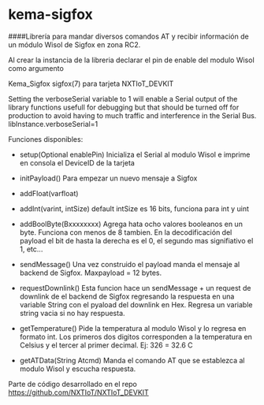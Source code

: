 # kema-sigfox
####Librería para mandar diversos comandos AT y recibir información de un módulo Wisol de Sigfox en zona RC2.

Al crear la instancia de la libreria declarar el pin de enable del modulo Wisol como argumento

Kema_Sigfox sigfox(7) para tarjeta NXTIoT_DEVKIT

Setting the verboseSerial variable to 1 will enable a Serial output of the library functions usefull for debugging but that should be turned off for production to avoid having to much traffic and interference in the Serial Bus.
libInstance.verboseSerial=1

Funciones disponibles:

* setup(Optional enablePin) Inicializa el Serial al modulo Wisol e imprime en consola el DeviceID de la tarjeta

* initPayload() Para empezar un nuevo mensaje a Sigfox

* addFloat(varfloat)

* addInt(varint, intSize) default intSize es 16 bits, funciona para int y uint

* addBoolByte(Bxxxxxxxx) Agrega hata ocho valores booleanos en un byte. Funciona con menos de 8 tambien. En la decodificación del payload el bit de hasta la derecha es el 0, el segundo mas signifiativo el 1, etc...

* sendMessage() Una vez construido el payload manda el mensaje al backend de Sigfox. Maxpayload = 12 bytes.

* requestDownlink() Esta funcion hace un sendMessage + un request de downlink de el backend de Sigfox regresando la respuesta en una variable String con el pyaload del downlink en Hex. Regresa un variable string vacia si no hay respuesta.

* getTemperature() Pide la temperatura al modulo Wisol y lo regresa en formato int. Los primeros dos digitos corresponden a la temperatura en Celsius y el tercer al primer decimal. Ej: 326 = 32.6 C

* getATData(String Atcmd) Manda el comando AT que se establezca al modulo Wisol y escucha respuesta.

Parte de código desarrollado en el repo https://github.com/NXTIoT/NXTIoT_DEVKIT
